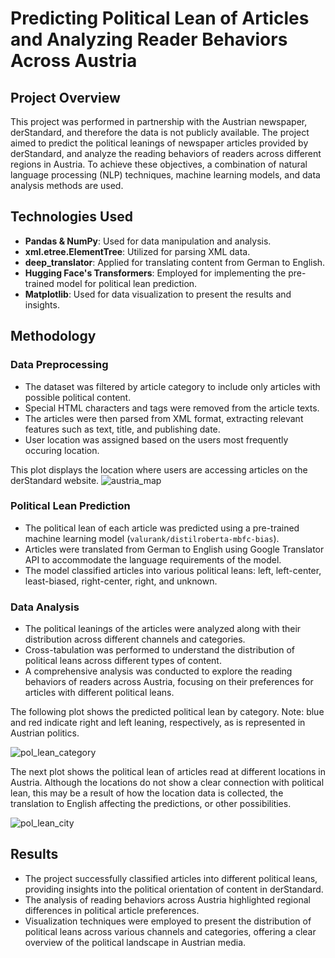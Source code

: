 # Predicting Political Lean of Articles and Analyzing Reader Behaviors Across Austria

## Project Overview
This project was performed in partnership with the Austrian newspaper, derStandard, and therefore the data is not publicly available. The project aimed to predict the political leanings of newspaper articles provided by derStandard, and analyze the reading behaviors of readers across different regions in Austria. To achieve these objectives, a combination of natural language processing (NLP) techniques, machine learning models, and data analysis methods are used.

## Technologies Used
- **Pandas & NumPy**: Used for data manipulation and analysis.
- **xml.etree.ElementTree**: Utilized for parsing XML data.
- **deep_translator**: Applied for translating content from German to English.
- **Hugging Face's Transformers**: Employed for implementing the pre-trained model for political lean prediction.
- **Matplotlib**: Used for data visualization to present the results and insights.

## Methodology
### Data Preprocessing
- The dataset was filtered by article category to include only articles with possible political content.
- Special HTML characters and tags were removed from the article texts.
- The articles were then parsed from XML format, extracting relevant features such as text, title, and publishing date.
- User location was assigned based on the users most frequently occuring location.

This plot displays the location where users are accessing articles on the derStandard website.
![austria_map](https://github.com/bhuebner3/Political-Bias-Detection/assets/73898316/576e97bb-dc8c-42cf-9000-0960816cebc0)


### Political Lean Prediction
- The political lean of each article was predicted using a pre-trained machine learning model (`valurank/distilroberta-mbfc-bias`).
- Articles were translated from German to English using Google Translator API to accommodate the language requirements of the model.
- The model classified articles into various political leans: left, left-center, least-biased, right-center, right, and unknown.

### Data Analysis
- The political leanings of the articles were analyzed along with their distribution across different channels and categories.
- Cross-tabulation was performed to understand the distribution of political leans across different types of content.
- A comprehensive analysis was conducted to explore the reading behaviors of readers across Austria, focusing on their preferences for articles with different political leans.

The following plot shows the predicted political lean by category. Note: blue and red indicate right and left leaning, respectively, as is represented in Austrian politics.

![pol_lean_category](https://github.com/bhuebner3/Political-Bias-Detection/assets/73898316/5381cc25-7af8-4068-a8e7-f099d5b10f84)

The next plot shows the political lean of articles read at different locations in Austria. Although the locations do not show a clear connection with political lean, this may be a result of how the location data is collected, the translation to English affecting the predictions, or other possibilities.

![pol_lean_city](https://github.com/bhuebner3/Political-Bias-Detection/assets/73898316/b358d295-cdc6-4763-9fd8-6e7c99e29a61)



## Results
- The project successfully classified articles into different political leans, providing insights into the political orientation of content in derStandard.
- The analysis of reading behaviors across Austria highlighted regional differences in political article preferences.
- Visualization techniques were employed to present the distribution of political leans across various channels and categories, offering a clear overview of the political landscape in Austrian media.

